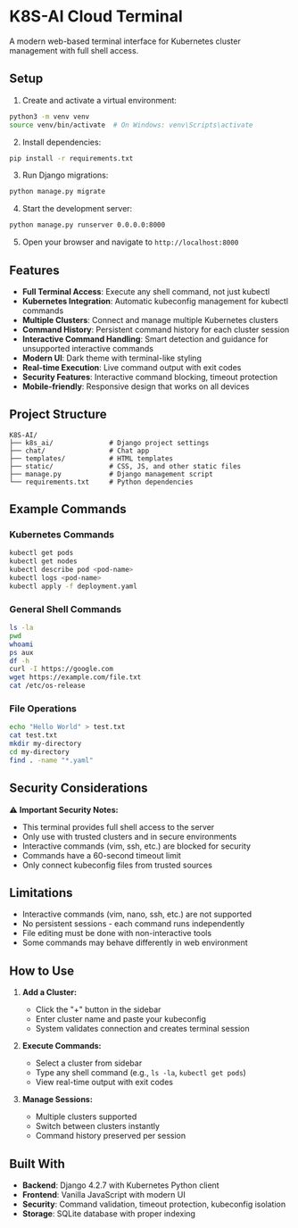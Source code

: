 # K8S-AI Cloud Terminal

A modern web-based terminal interface for Kubernetes cluster management with full shell access.

## Setup

1. Create and activate a virtual environment:
```bash
python3 -m venv venv
source venv/bin/activate  # On Windows: venv\Scripts\activate
```

2. Install dependencies:
```bash
pip install -r requirements.txt
```

3. Run Django migrations:
```bash
python manage.py migrate
```

4. Start the development server:
```bash
python manage.py runserver 0.0.0.0:8000
```

5. Open your browser and navigate to `http://localhost:8000`

## Features

- **Full Terminal Access**: Execute any shell command, not just kubectl
- **Kubernetes Integration**: Automatic kubeconfig management for kubectl commands
- **Multiple Clusters**: Connect and manage multiple Kubernetes clusters
- **Command History**: Persistent command history for each cluster session
- **Interactive Command Handling**: Smart detection and guidance for unsupported interactive commands
- **Modern UI**: Dark theme with terminal-like styling
- **Real-time Execution**: Live command output with exit codes
- **Security Features**: Interactive command blocking, timeout protection
- **Mobile-friendly**: Responsive design that works on all devices

## Project Structure

```
K8S-AI/
├── k8s_ai/              # Django project settings
├── chat/                # Chat app
├── templates/           # HTML templates
├── static/              # CSS, JS, and other static files
├── manage.py            # Django management script
└── requirements.txt     # Python dependencies
```

## Example Commands

### Kubernetes Commands
```bash
kubectl get pods
kubectl get nodes
kubectl describe pod <pod-name>
kubectl logs <pod-name>
kubectl apply -f deployment.yaml
```

### General Shell Commands
```bash
ls -la
pwd
whoami
ps aux
df -h
curl -I https://google.com
wget https://example.com/file.txt
cat /etc/os-release
```

### File Operations
```bash
echo "Hello World" > test.txt
cat test.txt
mkdir my-directory
cd my-directory
find . -name "*.yaml"
```

## Security Considerations

⚠️ **Important Security Notes:**
- This terminal provides full shell access to the server
- Only use with trusted clusters and in secure environments
- Interactive commands (vim, ssh, etc.) are blocked for security
- Commands have a 60-second timeout limit
- Only connect kubeconfig files from trusted sources

## Limitations

- Interactive commands (vim, nano, ssh, etc.) are not supported
- No persistent sessions - each command runs independently
- File editing must be done with non-interactive tools
- Some commands may behave differently in web environment

## How to Use

1. **Add a Cluster:**
   - Click the "+" button in the sidebar
   - Enter cluster name and paste your kubeconfig
   - System validates connection and creates terminal session

2. **Execute Commands:**
   - Select a cluster from sidebar
   - Type any shell command (e.g., `ls -la`, `kubectl get pods`)
   - View real-time output with exit codes

3. **Manage Sessions:**
   - Multiple clusters supported
   - Switch between clusters instantly
   - Command history preserved per session

## Built With

- **Backend**: Django 4.2.7 with Kubernetes Python client
- **Frontend**: Vanilla JavaScript with modern UI
- **Security**: Command validation, timeout protection, kubeconfig isolation
- **Storage**: SQLite database with proper indexing
